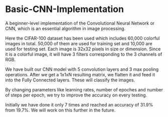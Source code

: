 # Basic-CNN-Implementation

A beginner-level implementation of the Convolutional Neural Network or CNN, which is an essential algorithm in image processing.

Here the CIFAR-100 dataset has been used which includes 60,000 colorful images in total. 50,000 of them are used for training set and 10,000 are used for testing set. Each image is 32x32 pixels in size or dimension. Since it is a colorful image, it will have 3 filters corresponding to the 3 channels of RGB. 

We have built our CNN model with 5 convolution layers and 3 max pooling operations. After we get a 1x1xN resulting matrix, we flatten it and feed it into the Fully Connected layers. These will classify the images.

By changing parameters like learning rates, number of epoches and number of steps per epoch, we try to improve the accuracy on every testing. 

Initially we have done it only 7 times and reached an accuracy of 31.9% from 19.7%. We will work on this further in the future. 
